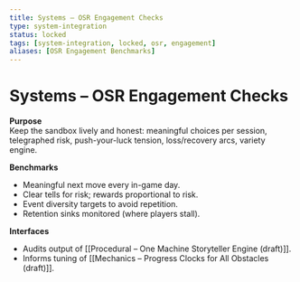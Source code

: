 ```yaml
---
title: Systems – OSR Engagement Checks
type: system-integration
status: locked
tags: [system-integration, locked, osr, engagement]
aliases: [OSR Engagement Benchmarks]
---
```


# Systems – OSR Engagement Checks

**Purpose**  
Keep the sandbox lively and honest: meaningful choices per session, telegraphed risk, push-your-luck tension, loss/recovery arcs, variety engine.

**Benchmarks**
- Meaningful next move every in-game day.
- Clear tells for risk; rewards proportional to risk.
- Event diversity targets to avoid repetition.
- Retention sinks monitored (where players stall).

**Interfaces**
- Audits output of [[Procedural – One Machine Storyteller Engine (draft)]].
- Informs tuning of [[Mechanics – Progress Clocks for All Obstacles (draft)]].
